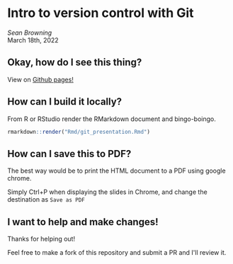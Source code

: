 # Intro to version control with Git   
*Sean Browning*  
March 18th, 2022  

## Okay, how do I see this thing?

View on [Github pages!](https://beansrowning.github.io/git-talk)

## How can I build it locally?  

From R or RStudio render the RMarkdown document and bingo-boingo.  

```r
rmarkdown::render("Rmd/git_presentation.Rmd")
```  

## How can I save this to PDF?  

The best way would be to print the HTML document to a PDF using google chrome.  

Simply Ctrl+P when displaying the slides in Chrome, and change the destination as `Save as PDF`  

## I want to help and make changes!  

Thanks for helping out!

Feel free to make a fork of this repository and submit a PR and I'll review it.  
